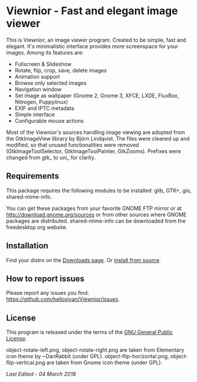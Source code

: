 # Viewnior - Fast and elegant image viewer

This is Viewnior, an image viewer program. Created to be simple, fast and elegant. It's minimalistic interface provides more screenspace for your images. Among its features are:

  * Fullscreen & Slideshow
  * Rotate, flip, crop, save, delete images
  * Animation support
  * Browse only selected images
  * Navigation window
  * Set image as wallpaper (Gnome 2, Gnome 3, XFCE, LXDE, FluxBox, Nitrogen, Puppylinux)
  * EXIF and IPTC metadata
  * Simple interface
  * Configurable mouse actions

Most of the Viewnior's sources handling image viewing are adopted from the GtkImageView library by Björn Lindqvist. The files were cleaned up and modified, so that unused functionalities were removed (GtkImageToolSelector, GtkImageToolPainter, GtkZooms). Prefixes were changed from gtk_ to uni_ for clarity.

## Requirements

This package requires the following modules to be installed: glib, GTK+, gio, shared-mime-info.

You can get these packages from your favorite GNOME FTP mirror or at <http://download.gnome.org/sources> or from other sources where GNOME packages are distributed. shared-mime-info can be downloaded from the freedesktop.org website.

## Installation

Find your distro on the [Downloads page](https://siyanpanayotov.com/project/viewnior/download). Or [install from source](https://siyanpanayotov.com/project/viewnior/download#source-code).

## How to report issues

Please report any issues you find: <https://github.com/hellosiyan/Viewnior/issues>.

## License

This program is released under the terms of the [GNU General Public License](https://opensource.org/licenses/gpl-3.0.html).

object-rotate-left.png, object-rotate-right.png are taken from Elementary icon theme by ~DanRabbit (under GPL). object-flip-horizontal.png, object-flip-vertical.png are taken from Gnome icon theme (under GPL).

*Last Edited - 04 March 2018*
